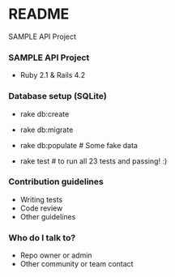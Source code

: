 # README #

SAMPLE API Project

### SAMPLE API Project ###

* Ruby 2.1 & Rails 4.2


### Database setup (SQLite) ###

* rake db:create
* rake db:migrate
* rake db:populate # Some fake data

* rake test # to run all 23 tests and passing! :) 


### Contribution guidelines ###

* Writing tests
* Code review
* Other guidelines

### Who do I talk to? ###

* Repo owner or admin
* Other community or team contact